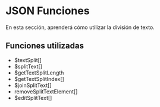 # JSON Funciones


En esta sección, aprenderá cómo utilizar la división de texto.

## Funciones utilizadas 

- $textSplit[]
- $splitText[]
- $getTextSplitLength
- $getTextSplitIndex[]
- $joinSplitText[]
- removeSplitTextElement[]
- $editSplitText[]